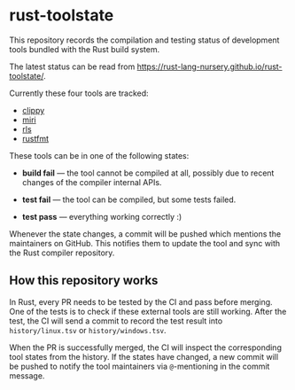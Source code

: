 rust-toolstate
==============

This repository records the compilation and testing status of development tools
bundled with the Rust build system.

The latest status can be read from https://rust-lang-nursery.github.io/rust-toolstate/.

Currently these four tools are tracked:

* [clippy](https://github.com/rust-lang/rust-clippy)
* [miri](https://github.com/rust-lang/miri)
* [rls](https://github.com/rust-lang/rls)
* [rustfmt](https://github.com/rust-lang/rustfmt)

These tools can be in one of the following states:

* **build fail** — the tool cannot be compiled at all, possibly due to recent
    changes of the compiler internal APIs.

* **test fail** — the tool can be compiled, but some tests failed.

* **test pass** — everything working correctly :)

Whenever the state changes, a commit will be pushed which mentions the maintainers on GitHub. This
notifies them to update the tool and sync with the Rust compiler repository.

How this repository works
-------------------------

In Rust, every PR needs to be tested by the CI and pass before merging. One of the tests is to check
if these external tools are still working. After the test, the CI will send a commit to record the
test result into `history/linux.tsv` or `history/windows.tsv`.

When the PR is successfully merged, the CI will inspect the corresponding tool states from the
history. If the states have changed, a new commit will be pushed to notify the tool maintainers via
`@`-mentioning in the commit message.
